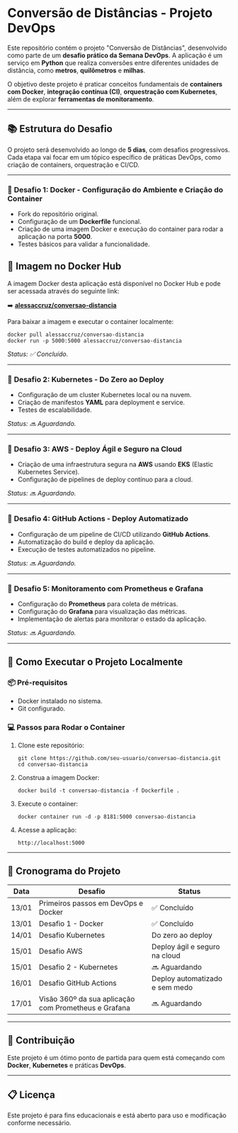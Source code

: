 # **Conversão de Distâncias - Projeto DevOps**

Este repositório contém o projeto "Conversão de Distâncias", desenvolvido como parte de um **desafio prático da Semana DevOps**. A aplicação é um serviço em **Python** que realiza conversões entre diferentes unidades de distância, como **metros**, **quilômetros** e **milhas**.

O objetivo deste projeto é praticar conceitos fundamentais de **containers com Docker**, **integração contínua (CI)**, **orquestração com Kubernetes**, além de explorar **ferramentas de monitoramento**.

------

## 📚 **Estrutura do Desafio**

O projeto será desenvolvido ao longo de **5 dias**, com desafios progressivos. Cada etapa vai focar em um tópico específico de práticas DevOps, como criação de containers, orquestração e CI/CD.

------

### 🔹 **Desafio 1: Docker - Configuração do Ambiente e Criação do Container**

- Fork do repositório original.
- Configuração de um **Dockerfile** funcional.
- Criação de uma imagem Docker e execução do container para rodar a aplicação na porta **5000**.
- Testes básicos para validar a funcionalidade.

## 🐳 Imagem no Docker Hub

A imagem Docker desta aplicação está disponível no Docker Hub e pode ser acessada através do seguinte link:

➡️ **[alessaccruz/conversao-distancia](https://hub.docker.com/r/alessaccruz/conversao-distancia)**

Para baixar a imagem e executar o container localmente:

```
docker pull alessaccruz/conversao-distancia
docker run -p 5000:5000 alessaccruz/conversao-distancia
```

*Status: ✅ Concluído.*

------

### 🔹 **Desafio 2: Kubernetes - Do Zero ao Deploy**

- Configuração de um cluster Kubernetes local ou na nuvem.
- Criação de manifestos **YAML** para deployment e service.
- Testes de escalabilidade.

*Status: 🔜 Aguardando.*

------

### 🔹 **Desafio 3: AWS - Deploy Ágil e Seguro na Cloud**

- Criação de uma infraestrutura segura na **AWS** usando **EKS** (Elastic Kubernetes Service).
- Configuração de pipelines de deploy contínuo para a cloud.

*Status: 🔜 Aguardando.*

------

### 🔹 **Desafio 4: GitHub Actions - Deploy Automatizado**

- Configuração de um pipeline de CI/CD utilizando **GitHub Actions**.
- Automatização do build e deploy da aplicação.
- Execução de testes automatizados no pipeline.

*Status: 🔜 Aguardando.*

------

### 🔹 **Desafio 5: Monitoramento com Prometheus e Grafana**

- Configuração do **Prometheus** para coleta de métricas.
- Configuração do **Grafana** para visualização das métricas.
- Implementação de alertas para monitorar o estado da aplicação.

*Status: 🔜 Aguardando.*

------

## 🚀 **Como Executar o Projeto Localmente**

### 📦 **Pré-requisitos**

- Docker instalado no sistema.
- Git configurado.

### 💻 **Passos para Rodar o Container**

1. Clone este repositório:

   ```
   git clone https://github.com/seu-usuario/conversao-distancia.git
   cd conversao-distancia
   ```

2. Construa a imagem Docker:

   ```
   docker build -t conversao-distancia -f Dockerfile .
   ```

3. Execute o container:

   ```
   docker container run -d -p 8181:5000 conversao-distancia
   ```

4. Acesse a aplicação:

   ```
   http://localhost:5000
   ```

------

## 📅 **Cronograma do Projeto**

| Data  | Desafio                                              | Status                         |
| ----- | ---------------------------------------------------- | ------------------------------ |
| 13/01 | Primeiros passos em DevOps e Docker                  | ✅ Concluído                    |
| 13/01 | Desafio 1 - Docker                                   | ✅ Concluído                    |
| 14/01 | Desafio Kubernetes                                   | Do zero ao deploy              |
| 15/01 | Desafio AWS                                          | Deploy ágil e seguro na cloud  |
| 15/01 | Desafio 2 - Kubernetes                               | 🔜 Aguardando                   |
| 16/01 | Desafio GitHub Actions                               | Deploy automatizado e sem medo |
| 17/01 | Visão 360º da sua aplicação com Prometheus e Grafana | 🔜 Aguardando                   |

------

## 📌 **Contribuição**

Este projeto é um ótimo ponto de partida para quem está começando com **Docker**, **Kubernetes** e práticas **DevOps**.

------

## 📋 **Licença**

Este projeto é para fins educacionais e está aberto para uso e modificação conforme necessário.